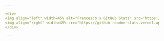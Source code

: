 ```yaml
---

<div>
<img align="left" width=45% alt="Francesco's GitHub Stats" src="https://github-readme-stats.vercel.app/api?username=FrancescoGradi&show_icons=true&hide_border=true" />
<img align="right" width=45% src="https://github-readme-stats.vercel.app/api/top-langs/?username=FrancescoGradi&layout=compact" />
</div>

---
```

